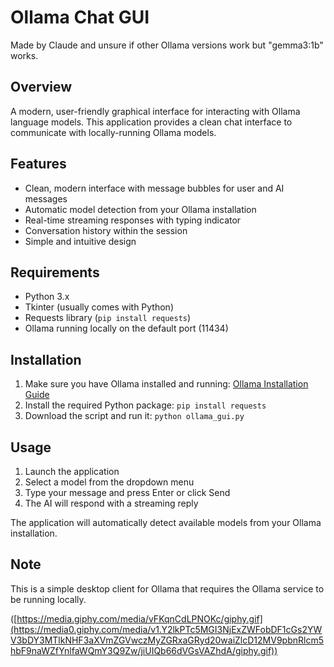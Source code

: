 # Ollama Chat GUI

Made by Claude and unsure if other Ollama versions work but "gemma3:1b" works.

## Overview

A modern, user-friendly graphical interface for interacting with Ollama language models. This application provides a clean chat interface to communicate with locally-running Ollama models.

## Features

- Clean, modern interface with message bubbles for user and AI messages
- Automatic model detection from your Ollama installation
- Real-time streaming responses with typing indicator
- Conversation history within the session
- Simple and intuitive design

## Requirements

- Python 3.x
- Tkinter (usually comes with Python)
- Requests library (`pip install requests`)
- Ollama running locally on the default port (11434)

## Installation

1. Make sure you have Ollama installed and running: [Ollama Installation Guide](https://github.com/ollama/ollama)
2. Install the required Python package: `pip install requests`
3. Download the script and run it: `python ollama_gui.py`

## Usage

1. Launch the application
2. Select a model from the dropdown menu
3. Type your message and press Enter or click Send
4. The AI will respond with a streaming reply

The application will automatically detect available models from your Ollama installation.

## Note

This is a simple desktop client for Ollama that requires the Ollama service to be running locally.

([https://media.giphy.com/media/vFKqnCdLPNOKc/giphy.gif](https://media0.giphy.com/media/v1.Y2lkPTc5MGI3NjExZWFobDF1cGs2YWV3bDY3MTlkNHF3aXVmZGVwczMyZGRxaGRyd20waiZlcD12MV9pbnRlcm5hbF9naWZfYnlfaWQmY3Q9Zw/jiUIQb66dVGsVAZhdA/giphy.gif))
